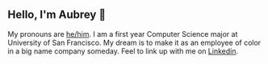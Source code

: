 ## **Hello, I'm Aubrey 🤖**

My pronouns are [he/him](https://pronoun.is/he). I am a first year Computer Science major at University of San Francisco. My dream is to make it as an employee of color in a big name company someday.
Feel to link up with me on [Linkedin](https://www.linkedin.com/in/aubreyrobinson4/). 
